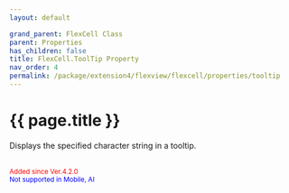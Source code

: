 ```yaml
---
layout: default

grand_parent: FlexCell Class
parent: Properties
has_children: false
title: FlexCell.ToolTip Property
nav_order: 4
permalink: /package/extension4/flexview/flexcell/properties/tooltip
---
```

# {{ page.title }}

Displays the specified character string in a tooltip.

<br><small><span style="color:red">Added since Ver.4.2.0</span></small>
<br><small><span style="color:blue">Not supported in Mobile, AI</span></small> 